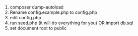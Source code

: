 1) composer dump-autoload
2) Rename config.example.php to config.php
3) edit config.php
4) run seed.php (it will do everything for you) OR import db.sql
5) set document root to public